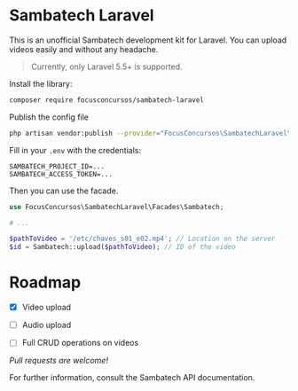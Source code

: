 # Sambatech Laravel

This is an unofficial Sambatech development kit for Laravel. You can upload videos easily and without any headache.

> Currently, only Laravel 5.5+ is supported.

Install the library:

```bash
composer require focusconcursos/sambatech-laravel
```

Publish the config file

```bash
php artisan vendor:publish --provider="FocusConcursos\SambatechLaravel\SambatechServiceProvider"
```

Fill in your `.env` with the credentials:

```dotenv
SAMBATECH_PROJECT_ID=...
SAMBATECH_ACCESS_TOKEN=...
```

Then you can use the facade.

```php
use FocusConcursos\SambatechLaravel\Facades\Sambatech;

# ...

$pathToVideo = '/etc/chaves_s01_e02.mp4'; // Location on the server
$id = Sambatech::upload($pathToVideo); // ID of the video
```

# Roadmap

- [x] Video upload
- [ ] Audio upload
- [ ] Full CRUD operations on videos


*Pull requests are welcome!*

For further information, consult the Sambatech API documentation.
